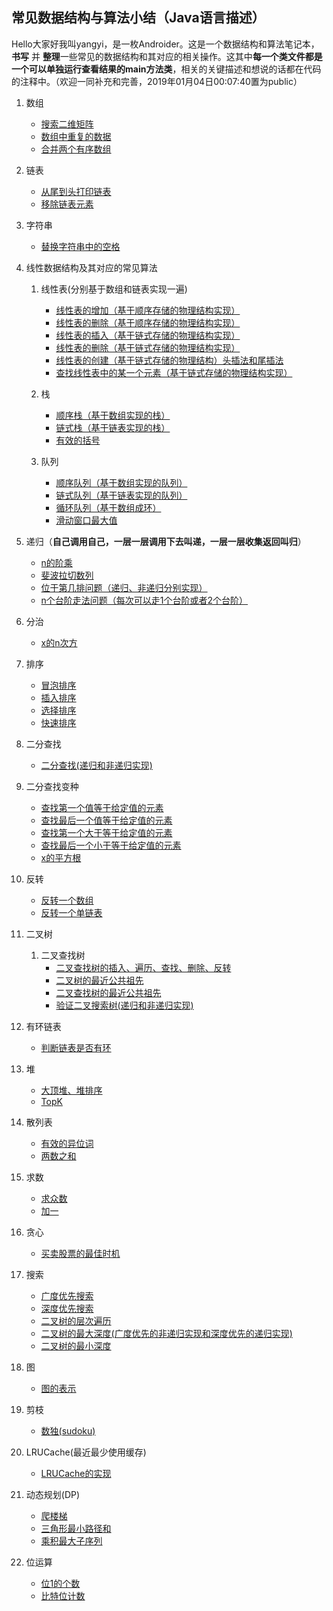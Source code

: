 ## 常见数据结构与算法小结（Java语言描述）

Hello大家好我叫yangyi，是一枚Androider。这是一个数据结构和算法笔记本，**书写** 并 **整理**一些常见的数据结构和其对应的相关操作。这其中**每一个类文件都是一个可以单独运行查看结果的main方法类**，相关的关键描述和想说的话都在代码的注释中。（欢迎一同补充和完善，2019年01月04日00:07:40置为public）

1. 数组
    - [搜索二维矩阵](/src/ds/FindInDoubleArray.java)
    - [数组中重复的数据](/src/ds/RepeatInArray.java)
    - [合并两个有序数组](/src/ds/MergeArray.java)

2. 链表
    - [从尾到头打印链表](/src/ds/ReversePrintLink.java)
    - [移除链表元素](/src/ds/RemoveElements.java)

3. 字符串
    - [替换字符串中的空格](/src/ds/ReplaceBlankInString.java)

4. 线性数据结构及其对应的常见算法

    1. 线性表(分别基于数组和链表实现一遍)
        - [线性表的增加（基于顺序存储的物理结构实现）](/src/ds/ListInsert.java)
        - [线性表的删除（基于顺序存储的物理结构实现）](/src/ds/ListDelete.java)
        - [线性表的插入（基于链式存储的物理结构实现）](/src/ds/LinkInsert.java)
        - [线性表的删除（基于链式存储的物理结构实现）](/src/ds/LinkDelete.java)
        - [线性表的创建（基于链式存储的物理结构）头插法和尾插法](/src/ds/LinkCreate.java)
        - [查找线性表中的某一个元素（基于链式存储的物理结构实现）](/src/ds/LinkGet.java)
        
    2. 栈
        - [顺序栈（基于数组实现的栈）](/src/ds/ArrayStack.java)
        - [链式栈（基于链表实现的栈）](/src/ds/LinkStack.java)
        - [有效的括号](/src/ds/ValidParentheses.java)
    3. 队列
        - [顺序队列（基于数组实现的队列）](/src/ds/ArrayQueue.java)
        - [链式队列（基于链表实现的队列）](/src/ds/LinkQueue.java)
        - [循环队列（基于数组成环）](/src/ds/CircleQueue.java)
        - [滑动窗口最大值](/src/ds/MaxSlidingWindow.java)
        
5. 递归（**自己调用自己，一层一层调用下去叫递，一层一层收集返回叫归**）
    - [n的阶乘](/src/ds/Factorial.java)
    - [斐波拉切数列](/src/ds/FibonacciArray.java)
    - [位于第几排问题（递归、非递归分别实现）](/src/ds/LocationRow.java)
    - [n个台阶走法问题（每次可以走1个台阶或者2个台阶）](/src/ds/OneTwoStep.java)
    
6. 分治
    - [x的n次方](/src/ds/Pow.java)

7. 排序
    - [冒泡排序](/src/ds/BubbleSort.java)
    - [插入排序](/src/ds/InsertSort.java)
    - [选择排序](/src/ds/SelectionSort.java)
    - [快速排序](/src/ds/QuickSort.java)

8. 二分查找
    - [二分查找(递归和非递归实现)](/src/ds/BinarySearch.java)
    
9. 二分查找变种
    - [查找第一个值等于给定值的元素](/src/ds/BSFirstEquals.java)
    - [查找最后一个值等于给定值的元素](/src/ds/BSEndEquals.java)
    - [查找第一个大于等于给定值的元素](/src/ds/BSFirstMore.java)
    - [查找最后一个小于等于给定值的元素](/src/ds/BSEndLess.java)
    - [x的平方根](/src/ds/MySqrt.java)
    
10. 反转
    - [反转一个数组](/src/ds/ReverseArray.java)
    - [反转一个单链表](/src/ds/ReverseLink.java)
    
11. 二叉树
    1. 二叉查找树
        - [二叉查找树的插入、遍历、查找、删除、反转](/src/ds/BinarySearchTree.java)
        - [二叉树的最近公共祖先](/src/ds/TreeLowestCommonAncestor.java)
        - [二叉查找树的最近公共祖先](/src/ds/BSTreeLowestCommonAncestor.java)
        - [验证二叉搜索树(递归和非递归实现)](/src/ds/ValidBST.java)
        
12. 有环链表
    - [判断链表是否有环](/src/ds/CycleLink.java)
    
13. 堆
    - [大顶堆、堆排序](/src/ds/BigHeap.java)
    - [TopK](/src/ds/KthLargest.java)
    
14. 散列表
    - [有效的异位词](/src/ds/ValidAnagram.java)
    - [两数之和](/src/ds/TwoSum.java)
    
15. 求数
    - [求众数](/src/ds/MajorityElement.java)
    - [加一](/src/ds/PlusOne.java)
    
16. 贪心
    - [买卖股票的最佳时机](/src/ds/MaxProfit.java)
    
17. 搜索
    - [广度优先搜索](/src/ds/LevelPrint.java)
    - [深度优先搜索](/src/ds/DepthPrint.java)
    - [二叉树的层次遍历](/src/ds/LevelOrder.java)
    - [二叉树的最大深度(广度优先的非递归实现和深度优先的递归实现)](/src/ds/MaxDepth.java)
    - [二叉树的最小深度](/src/ds/MinDepth.java)
    
18. 图
    - [图的表示](/src/ds/Graph.java)
    
19. 剪枝
    - [数独(sudoku)](/src/ds/Sudoku.java)
    
20. LRUCache(最近最少使用缓存)
    - [LRUCache的实现](/src/ds/LRUCache.java)
    
21. 动态规划(DP)
    - [爬楼梯](/src/ds/ClimbStairs.java)
    - [三角形最小路径和](/src/ds/MinimumTotal.java)
    - [乘积最大子序列](/src/ds/MaxProduct.java)

22. 位运算
    - [位1的个数](/src/ds/HammingWeight.java)
    - [比特位计数](/src/ds/CountBits.java)